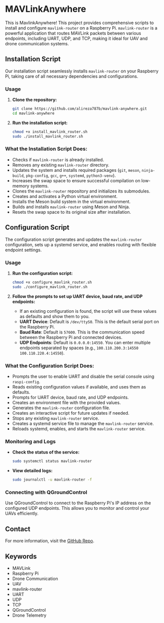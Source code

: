 # MAVLinkAnywhere

This is MavlinkAnywhere! This project provides comprehensive scripts to install and configure `mavlink-router` on a Raspberry Pi. `mavlink-router` is a powerful application that routes MAVLink packets between various endpoints, including UART, UDP, and TCP, making it ideal for UAV and drone communication systems.

## Installation Script

Our installation script seamlessly installs `mavlink-router` on your Raspberry Pi, taking care of all necessary dependencies and configurations.

### Usage

1. **Clone the repository:**
   ```sh
   git clone https://github.com/alireza787b/mavlink-anywhere.git
   cd mavlink-anywhere
   ```

2. **Run the installation script:**
   ```sh
   chmod +x install_mavlink_router.sh
   sudo ./install_mavlink_router.sh
   ```

### What the Installation Script Does:

- Checks if `mavlink-router` is already installed.
- Removes any existing `mavlink-router` directory.
- Updates the system and installs required packages (`git`, `meson`, `ninja-build`, `pkg-config`, `gcc`, `g++`, `systemd`, `python3-venv`).
- Increases the swap space to ensure successful compilation on low-memory systems.
- Clones the `mavlink-router` repository and initializes its submodules.
- Creates and activates a Python virtual environment.
- Installs the Meson build system in the virtual environment.
- Builds and installs `mavlink-router` using Meson and Ninja.
- Resets the swap space to its original size after installation.

## Configuration Script

The configuration script generates and updates the `mavlink-router` configuration, sets up a systemd service, and enables routing with flexible endpoint settings.

### Usage

1. **Run the configuration script:**
   ```sh
   chmod +x configure_mavlink_router.sh
   sudo ./configure_mavlink_router.sh
   ```

2. **Follow the prompts to set up UART device, baud rate, and UDP endpoints:**
   - If an existing configuration is found, the script will use these values as defaults and show them to you.
   - **UART Device**: Default is `/dev/ttyS0`. This is the default serial port on the Raspberry Pi.
   - **Baud Rate**: Default is `57600`. This is the communication speed between the Raspberry Pi and connected devices.
   - **UDP Endpoints**: Default is `0.0.0.0:14550`. You can enter multiple endpoints separated by spaces (e.g., `100.110.200.3:14550 100.110.220.4:14550`).

### What the Configuration Script Does:

- Prompts the user to enable UART and disable the serial console using `raspi-config`.
- Reads existing configuration values if available, and uses them as defaults.
- Prompts for UART device, baud rate, and UDP endpoints.
- Creates an environment file with the provided values.
- Generates the `mavlink-router` configuration file.
- Creates an interactive script for future updates if needed.
- Stops any existing `mavlink-router` service.
- Creates a systemd service file to manage the `mavlink-router` service.
- Reloads systemd, enables, and starts the `mavlink-router` service.

### Monitoring and Logs

- **Check the status of the service:**
  ```sh
  sudo systemctl status mavlink-router
  ```
- **View detailed logs:**
  ```sh
  sudo journalctl -u mavlink-router -f
  ```

### Connecting with QGroundControl

Use QGroundControl to connect to the Raspberry Pi's IP address on the configured UDP endpoints. This allows you to monitor and control your UAVs efficiently.

## Contact

For more information, visit the [GitHub Repo](https://github.com/alireza787b/mavlink-anywhere).



## Keywords

- MAVLink
- Raspberry Pi
- Drone Communication
- UAV
- mavlink-router
- UART
- UDP
- TCP
- QGroundControl
- Drone Telemetry
